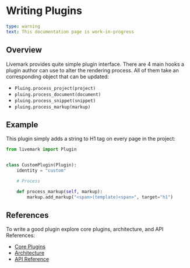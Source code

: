 # Writing Plugins

```yaml remark
type: warning
text: This documentation page is work-in-progress
```

## Overview

Livemark provides quite simple plugin interface. There are 4 main hooks a plugin author can use to alter the rendering process. All of them take an corresponding object that can be updated:

- `Pluing.process_project(project)`
- `pluing.process_document(document)`
- `pluing.process_snippet(snippet)`
- `pluing.process_markup(markup)`

## Example

This plugin simply adds a string to H1 tag on every page in the project:

```python
from livemark import Plugin


class CustomPlugin(Plugin):
    identity = "custom"

    # Process

    def process_markup(self, markup):
        markup.add_markup("<span>(template)<span>", target="h1")
```

## References

To write a good plugin explore core plugins, architecture, and API References:
- [Core Plugins](https://github.com/frictionlessdata/livemark/tree/main/livemark/plugins)
- [Architecture](architecture.html)
- [API Reference](reference.html)
